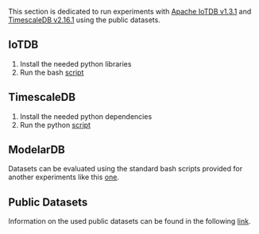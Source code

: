 This section is dedicated to run experiments with [Apache IoTDB v1.3.1](https://iotdb.apache.org/UserGuide/V1.3.x/QuickStart/QuickStart_apache.html) and [TimescaleDB v2.16.1](https://github.com/timescale/timescaledb/releases/tag/2.16.1) using the public datasets.

## IoTDB
1. Install the needed python libraries
2. Run the bash [script](IoTDB/run_ingest_iotdb.sh)

## TimescaleDB
1. Install the needed python dependencies
2. Run the python [script](TimescaleDB/ingest_parquet_to_timescale.py)

## ModelarDB
Datasets can be evaluated using the standard bash scripts provided for another experiments like this [one](../../Experiments/Impact-Proposed-Methods/ingest_dataset.sh).

## Public Datasets
Information on the used public datasets can be found in the following [link](Public-Datasets/README.md).